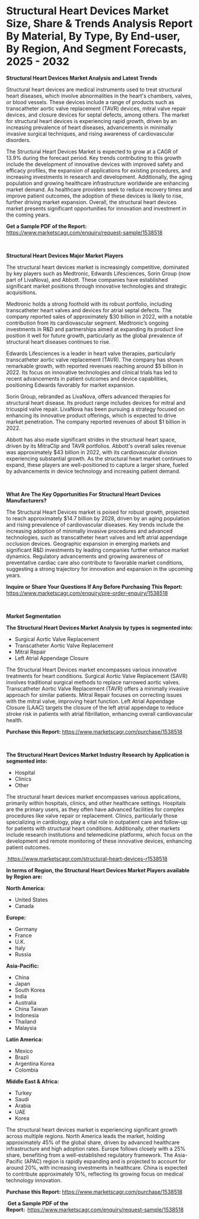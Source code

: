 <p><h1>Structural Heart Devices Market Size, Share & Trends Analysis Report By Material, By Type, By End-user, By Region, And Segment Forecasts, 2025 - 2032</h1></p><p><strong>Structural Heart Devices Market Analysis and Latest Trends</strong></p>
<p><p>Structural heart devices are medical instruments used to treat structural heart diseases, which involve abnormalities in the heart's chambers, valves, or blood vessels. These devices include a range of products such as transcatheter aortic valve replacement (TAVR) devices, mitral valve repair devices, and closure devices for septal defects, among others. The market for structural heart devices is experiencing rapid growth, driven by an increasing prevalence of heart diseases, advancements in minimally invasive surgical techniques, and rising awareness of cardiovascular disorders.</p><p>The Structural Heart Devices Market is expected to grow at a CAGR of 13.9% during the forecast period. Key trends contributing to this growth include the development of innovative devices with improved safety and efficacy profiles, the expansion of applications for existing procedures, and increasing investments in research and development. Additionally, the aging population and growing healthcare infrastructure worldwide are enhancing market demand. As healthcare providers seek to reduce recovery times and improve patient outcomes, the adoption of these devices is likely to rise, further driving market expansion. Overall, the structural heart devices market presents significant opportunities for innovation and investment in the coming years.</p></p>
<p><strong>Get a Sample PDF of the Report:&nbsp;</strong> <a href="https://www.marketscagr.com/enquiry/request-sample/1538518?utm_campaign=2819&utm_medium=2&utm_source=Github&utm_content=ia&utm_term=13042025&utm_id=structural-heart-devices">https://www.marketscagr.com/enquiry/request-sample/1538518</a></p>
<p>&nbsp;</p>
<p><strong>Structural Heart Devices Major Market Players</strong></p>
<p><p>The structural heart devices market is increasingly competitive, dominated by key players such as Medtronic, Edwards Lifesciences, Sorin Group (now part of LivaNova), and Abbott. These companies have established significant market positions through innovative technologies and strategic acquisitions.</p><p>Medtronic holds a strong foothold with its robust portfolio, including transcatheter heart valves and devices for atrial septal defects. The company reported sales of approximately $30 billion in 2022, with a notable contribution from its cardiovascular segment. Medtronic’s ongoing investments in R&D and partnerships aimed at expanding its product line position it well for future growth, particularly as the global prevalence of structural heart diseases continues to rise.</p><p>Edwards Lifesciences is a leader in heart valve therapies, particularly transcatheter aortic valve replacement (TAVR). The company has shown remarkable growth, with reported revenues reaching around $5 billion in 2022. Its focus on innovative technologies and clinical trials has led to recent advancements in patient outcomes and device capabilities, positioning Edwards favorably for market expansion.</p><p>Sorin Group, rebranded as LivaNova, offers advanced therapies for structural heart disease. Its product range includes devices for mitral and tricuspid valve repair. LivaNova has been pursuing a strategy focused on enhancing its innovative product offerings, which is expected to drive market penetration. The company reported revenues of about $1 billion in 2022.</p><p>Abbott has also made significant strides in the structural heart space, driven by its MitraClip and TAVR portfolios. Abbott's overall sales revenue was approximately $43 billion in 2022, with its cardiovascular division experiencing substantial growth. As the structural heart market continues to expand, these players are well-positioned to capture a larger share, fueled by advancements in device technology and increasing patient demand.</p></p>
<p>&nbsp;</p>
<p><strong>What Are The Key Opportunities For Structural Heart Devices Manufacturers?</strong></p>
<p><p>The Structural Heart Devices market is poised for robust growth, projected to reach approximately $14.7 billion by 2028, driven by an aging population and rising prevalence of cardiovascular diseases. Key trends include the increasing adoption of minimally invasive procedures and advanced technologies, such as transcatheter heart valves and left atrial appendage occlusion devices. Geographic expansion in emerging markets and significant R&D investments by leading companies further enhance market dynamics. Regulatory advancements and growing awareness of preventative cardiac care also contribute to favorable market conditions, suggesting a strong trajectory for innovation and expansion in the upcoming years.</p></p>
<p><strong>Inquire or Share Your Questions If Any Before Purchasing This Report:</strong> <a href="https://www.marketscagr.com/enquiry/pre-order-enquiry/1538518?utm_campaign=2819&utm_medium=2&utm_source=Github&utm_content=ia&utm_term=13042025&utm_id=structural-heart-devices">https://www.marketscagr.com/enquiry/pre-order-enquiry/1538518</a></p>
<p>&nbsp;</p>
<p><strong>Market Segmentation</strong></p>
<p><strong>The Structural Heart Devices Market Analysis by types is segmented into:</strong></p>
<p><ul><li>Surgical Aortic Valve Replacement</li><li>Transcatheter Aortic Valve Replacement</li><li>Mitral Repair</li><li>Left Atrial Appendage Closure</li></ul></p>
<p><p>The Structural Heart Devices market encompasses various innovative treatments for heart conditions. Surgical Aortic Valve Replacement (SAVR) involves traditional surgical methods to replace narrowed aortic valves. Transcatheter Aortic Valve Replacement (TAVR) offers a minimally invasive approach for similar patients. Mitral Repair focuses on correcting issues with the mitral valve, improving heart function. Left Atrial Appendage Closure (LAAC) targets the closure of the left atrial appendage to reduce stroke risk in patients with atrial fibrillation, enhancing overall cardiovascular health.</p></p>
<p><strong>Purchase this Report:&nbsp;</strong><a href="https://www.marketscagr.com/purchase/1538518?utm_campaign=2819&utm_medium=2&utm_source=Github&utm_content=ia&utm_term=13042025&utm_id=structural-heart-devices">https://www.marketscagr.com/purchase/1538518</a></p>
<p>&nbsp;</p>
<p><strong>The Structural Heart Devices Market Industry Research by Application is segmented into:</strong></p>
<p><ul><li>Hospital</li><li>Clinics</li><li>Other</li></ul></p>
<p><p>The structural heart devices market encompasses various applications, primarily within hospitals, clinics, and other healthcare settings. Hospitals are the primary users, as they often have advanced facilities for complex procedures like valve repair or replacement. Clinics, particularly those specializing in cardiology, play a vital role in outpatient care and follow-up for patients with structural heart conditions. Additionally, other markets include research institutions and telemedicine platforms, which focus on the development and remote monitoring of these innovative devices, enhancing patient outcomes.</p></p>
<p><a href="https://www.marketscagr.com/structural-heart-devices-r1538518?utm_campaign=2819&utm_medium=2&utm_source=Github&utm_content=ia&utm_term=13042025&utm_id=structural-heart-devices">&nbsp;https://www.marketscagr.com/structural-heart-devices-r1538518</a></p>
<p><strong>In terms of Region, the Structural Heart Devices Market Players available by Region are:</strong></p>
<p>
    <p> <strong> North America: </strong>
        <ul>
            <li>United States</li>
            <li>Canada</li>
        </ul>
        </p> 
    <p> <strong> Europe: </strong>
        <ul>
            <li>Germany</li>
            <li>France</li>
            <li>U.K.</li>
            <li>Italy</li>
            <li>Russia</li>
        </ul>
        </p> 
    <p> <strong> Asia-Pacific: </strong>
        <ul>
            <li>China</li>
            <li>Japan</li>
            <li>South Korea</li>
            <li>India</li>
            <li>Australia</li>
            <li>China Taiwan</li>
            <li>Indonesia</li>
            <li>Thailand</li>
            <li>Malaysia</li>
        </ul>
        </p> 
    <p> <strong> Latin America: </strong>
        <ul>
            <li>Mexico</li>
            <li>Brazil</li>
            <li>Argentina Korea</li>
            <li>Colombia</li>
        </ul>
        </p> 
    <p> <strong> Middle East & Africa: </strong>
        <ul>
            <li>Turkey</li>
            <li>Saudi</li>
            <li>Arabia</li>
            <li>UAE</li>
            <li>Korea</li>
        </ul>
    </p>
    </p>
<p><p>The structural heart devices market is experiencing significant growth across multiple regions. North America leads the market, holding approximately 45% of the global share, driven by advanced healthcare infrastructure and high adoption rates. Europe follows closely with a 25% share, benefiting from a well-established regulatory framework. The Asia-Pacific (APAC) region is rapidly expanding and is projected to account for around 20%, with increasing investments in healthcare. China is expected to contribute approximately 10%, reflecting its growing focus on medical technology innovation.</p></p>
<p><strong>Purchase this Report: </strong><a href="https://www.marketscagr.com/purchase/1538518?utm_campaign=2819&utm_medium=2&utm_source=Github&utm_content=ia&utm_term=13042025&utm_id=structural-heart-devices">https://www.marketscagr.com/purchase/1538518</a></p>
<p>&nbsp;<strong>Get a Sample PDF of the Report:&nbsp;&nbsp;</strong><a href="https://www.marketscagr.com/enquiry/request-sample/1538518?utm_campaign=2819&utm_medium=2&utm_source=Github&utm_content=ia&utm_term=13042025&utm_id=structural-heart-devices">https://www.marketscagr.com/enquiry/request-sample/1538518</a></p>
<p><strong></strong></p>
<p><p></p><p></p><p></p></p>
